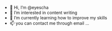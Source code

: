 - 👋 Hi, I’m @eyescha
- 👀 I’m interested in content writing
- 🌱 I’m currently learning how to improve my skills
- 📫 you can contact me through email ...

<!---
eyescha/eyescha is a ✨ special ✨ repository because its `README.md` (this file) appears on your GitHub profile.
You can click the Preview link to take a look at your changes.
--->
